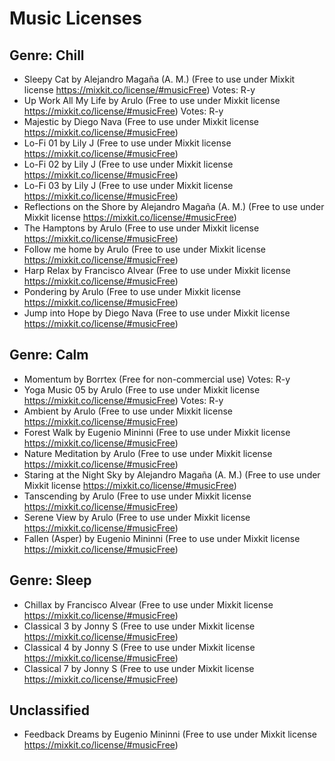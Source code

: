 # Music Licenses

## Genre: Chill

- Sleepy Cat by Alejandro Magaña (A. M.) 
(Free to use under Mixkit license https://mixkit.co/license/#musicFree) Votes: R-y
- Up Work All My Life by Arulo (Free to use under Mixkit license https://mixkit.co/license/#musicFree) Votes: R-y
- Majestic by Diego Nava (Free to use under Mixkit license https://mixkit.co/license/#musicFree)
- Lo-Fi 01 by Lily J (Free to use under Mixkit license https://mixkit.co/license/#musicFree)
- Lo-Fi 02 by Lily J (Free to use under Mixkit license https://mixkit.co/license/#musicFree)
- Lo-Fi 03 by Lily J (Free to use under Mixkit license https://mixkit.co/license/#musicFree)
- Reflections on the Shore by Alejandro Magaña (A. M.) (Free to use under Mixkit license https://mixkit.co/license/#musicFree)
- The Hamptons by Arulo (Free to use under Mixkit license https://mixkit.co/license/#musicFree)
- Follow me home by Arulo (Free to use under Mixkit license https://mixkit.co/license/#musicFree)
- Harp Relax by Francisco Alvear (Free to use under Mixkit license https://mixkit.co/license/#musicFree)
- Pondering by Arulo (Free to use under Mixkit license https://mixkit.co/license/#musicFree)
- Jump into Hope by Diego Nava (Free to use under Mixkit license https://mixkit.co/license/#musicFree)



## Genre: Calm

- Momentum by Borrtex (Free for non-commercial use) Votes: R-y
- Yoga Music 05 by Arulo (Free to use under Mixkit license https://mixkit.co/license/#musicFree) Votes: R-y
- Ambient by Arulo (Free to use under Mixkit license https://mixkit.co/license/#musicFree)
- Forest Walk by Eugenio Mininni (Free to use under Mixkit license https://mixkit.co/license/#musicFree)
- Nature Meditation by Arulo (Free to use under Mixkit license https://mixkit.co/license/#musicFree)
- Staring at the Night Sky by Alejandro Magaña (A. M.) (Free to use under Mixkit license https://mixkit.co/license/#musicFree)
- Tanscending by Arulo (Free to use under Mixkit license https://mixkit.co/license/#musicFree)
- Serene View by Arulo (Free to use under Mixkit license https://mixkit.co/license/#musicFree)
- Fallen (Asper) by Eugenio Mininni (Free to use under Mixkit license https://mixkit.co/license/#musicFree)




## Genre: Sleep
- Chillax by Francisco Alvear (Free to use under Mixkit license https://mixkit.co/license/#musicFree)
- Classical 3 by Jonny S  (Free to use under Mixkit license https://mixkit.co/license/#musicFree)
- Classical 4 by Jonny S  (Free to use under Mixkit license https://mixkit.co/license/#musicFree)
- Classical 7 by Jonny S  (Free to use under Mixkit license https://mixkit.co/license/#musicFree)

## Unclassified

- Feedback Dreams by Eugenio Mininni (Free to use under Mixkit license https://mixkit.co/license/#musicFree)

